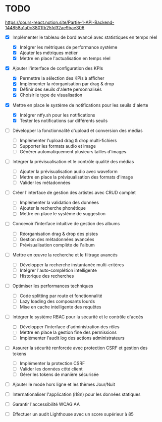 # TODO

https://cours-react.notion.site/Partie-1-API-Backend-144858a1a0c3801fb25fd32ae9bae306

- [x] Implémenter le tableau de bord avancé avec statistiques en temps réel

  - [x] Intégrer les métriques de performance système
  - [x] Ajouter les métriques métier
  - [x] Mettre en place l'actualisation en temps réel

- [x] Ajouter l'interface de configuration des KPIs

  - [x] Permettre la sélection des KPIs à afficher
  - [x] Implémenter la réorganisation par drag & drop
  - [x] Définir des seuils d'alerte personnalisés
  - [x] Choisir le type de visualisation

- [x] Mettre en place le système de notifications pour les seuils d'alerte

  - [x] Intégrer ntfy.sh pour les notifications
  - [x] Tester les notifications sur différents seuils

- [ ] Développer la fonctionnalité d'upload et conversion des médias

  - [ ] Implémenter l'upload drag & drop multi-fichiers
  - [ ] Supporter les formats audio et image
  - [ ] Générer automatiquement plusieurs tailles d'images

- [ ] Intégrer la prévisualisation et le contrôle qualité des médias

  - [ ] Ajouter la prévisualisation audio avec waveform
  - [ ] Mettre en place la prévisualisation des formats d'image
  - [ ] Valider les métadonnées

- [ ] Créer l'interface de gestion des artistes avec CRUD complet

  - [ ] Implémenter la validation des données
  - [ ] Ajouter la recherche phonétique
  - [ ] Mettre en place le système de suggestion

- [ ] Concevoir l'interface intuitive de gestion des albums

  - [ ] Réorganisation drag & drop des pistes
  - [ ] Gestion des métadonnées avancées
  - [ ] Prévisualisation complète de l'album

- [ ] Mettre en œuvre la recherche et le filtrage avancés

  - [ ] Développer la recherche instantanée multi-critères
  - [ ] Intégrer l'auto-complétion intelligente
  - [ ] Historique des recherches

- [ ] Optimiser les performances techniques

  - [ ] Code splitting par route et fonctionnalité
  - [ ] Lazy loading des composants lourds
  - [ ] Mise en cache intelligente des requêtes

- [ ] Intégrer le système RBAC pour la sécurité et le contrôle d'accès

  - [ ] Développer l'interface d'administration des rôles
  - [ ] Mettre en place la gestion fine des permissions
  - [ ] Implémenter l'audit log des actions administrateurs

- [ ] Assurer la sécurité renforcée avec protection CSRF et gestion des tokens

  - [ ] Implémenter la protection CSRF
  - [ ] Valider les données côté client
  - [ ] Gérer les tokens de manière sécurisée

- [ ] Ajouter le mode hors ligne et les thèmes Jour/Nuit
- [ ] Internationaliser l'application (i18n) pour les données statiques
- [ ] Garantir l'accessibilité WCAG AA
- [ ] Effectuer un audit Lighthouse avec un score supérieur à 85
